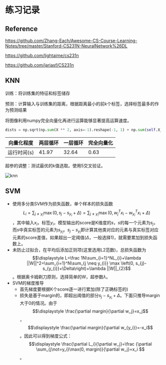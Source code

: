 # 练习记录

## Reference

https://github.com/Zhang-Each/Awesome-CS-Course-Learning-Notes/tree/master/Stanford-CS231N-NeuralNetwork%26DL

https://github.com/lightaime/cs231n

https://github.com/jariasf/CS231n

## KNN

训练：将训练集的特征和标签储存

预测：计算输入与训练集的距离，根据距离最小的前k个标签，选择标签最多的作为预测结果

将图像利用numpy完全向量化再进行运算能够显著提高运算速度。

```python
dists = np.sqrt(np.sum(X ** 2, axis=-1).reshape(-1, 1) + np.sum(self.X_train ** 2, axis=-1) - 2 * np.matmul(X, self.X_train.T))
```

| 向量化程度  | 两层循环 | 一层循环 | 完全向量化 |
| ----------- | -------- | -------- | ---------- |
| 运行时间(s) | 41.97    | 32.64    | 0.63       |

超参的调整：测试最优的k值选取。使用5交叉验证。

![knn](D:\zju\study\08_大四下\课外阅读\Learn-CV\Image\knn.png)

## SVM

- 使用多分类SVM作为损失函数，单个样本的损失函数$$\displaystyle L_{i}=\sum_{j \neq y_{i}} \max \left(0, s_{j}-s_{y_{i}}+\Delta\right)=\sum_{j \neq y_{i}} \max \left(0, w_j^Tx_i-w_{y_i}^Tx_i+\Delta\right) $$，其中输入$x_i$，标签$y_i$，模型输出的score是K维度的$s$，$s$的每一个元素为$s_j$，而$s$中真实标签的元素为$s_{y_i}$。$s_{j}-s_{y_{i}}$即计算其他类对应的元素与真实标签对应元素的score差值，如果超出一定阈值($\Delta$，一般选择1)，就需要累加到损失函数上。
- 未防止过拟合，在平均后添加正则项(这里选用L2范数)，总损失函数为$$\displaystyle L=\frac 1N\sum_{i=1}^NL_{i}+\lambda ||W||^2=\sum_{i=1}^N\sum_{j \neq y_{i}} \max \left(0, s_{j}-s_{y_{i}}+\Delta\right)+\lambda ||W||_{2}$$。根据奥卡姆剃刀原则，选择简单的W，超参数$\lambda$。
- SVM的梯度推导
  - 首先梯度要根据K个score逐一进行累加(除了正确标签的)
  - 损失是基于margin的，即超出阈值的部分$s_{j}-s_{y_{i}}+\Delta$。下面只推导margin大于0的情况。由于$$\displaystyle \frac{\partial margin}{\partial w_j}=x_j$$，$$\displaystyle \frac{\partial margin}{\partial w_{y_i}}=-x_i$$。因此可以得到梯度公式：$$\displaystyle \frac{\partial L_i}{\partial w_j}=\frac {\partial \sum_{j\not=y_i}\max(0, margin)}{\partial w_j}=x_i $$。